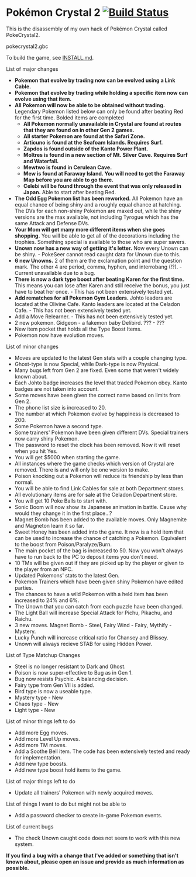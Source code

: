 # Pokémon Crystal 2 [![Build Status][travis-badge]][travis]

This is the disassembly of my own hack of Pokémon Crystal called PokeCrystal2.

pokecrystal2.gbc 

To build the game, see [INSTALL.md](INSTALL.md).

List of major changes
* **Pokemon that evolve by trading now can be evolved using a Link Cable.**
* **Pokemon that evolve by trading while holding a specific item now can evolve using that item.**
* **All Pokemon will now be able to be obtained without trading.** Legendary Pokemon listed below can only be found after beating Red for the first time. Bolded items are completed
  * **All Pokemon normally unavailable in Crystal are found at routes that they are found on in other Gen 2 games.**
  * **All starter Pokemon are found at the Safari Zone.**
  * **Articuno is found at the Seafoam Islands. Requires Surf.**
  * **Zapdos is found outside of the Kanto Power Plant.**
  * **Moltres is found in a new section of Mt. Silver Cave. Requires Surf and Waterfall.**
  * **Mewtwo is found in Cerulean Cave.**
  * **Mew is found at Faraway Island. You will need to get the Faraway Map before you are able to go there.**
  * **Celebi will be found through the event that was only released in Japan.** Able to start after beating Red.
* **The Odd Egg Pokemon list has been reworked.** All Pokemon have an equal chance of being shiny and a roughly equal chance at hatching. The DVs for each non-shiny Pokemon are maxed out, while the shiny versions are the max available, not including Tyrogue which has the same Attack and Defense DVs.
* **Your Mom will get many more different items when she goes shopping.** You will be able to get all of the decorations including the trophies. Something special is available to those who are super savers.
* **Unown now has a new way of getting it's letter.** Now every Unown can be shiny. - PokeSeer cannot read caught data for Unown due to this.
* **6 new Unowns.** 2 of them are the exclamation point and the question mark. The other 4 are period, comma, hyphen, and interrobang (!?). - Current unavailable due to a bug.
* **There is now a dark type boost after beating Karen for the first time.** This means you can lose after Karen and still receive the bonus, you just have to beat her once. - This has not been extensively tested yet.
* **Add rematches for all Pokemon Gym Leaders.** Johto leaders are located at the Olivine Cafe. Kanto leaders are located at the Celadon Cafe. - This has not been extensively tested yet.
* Add a Move Relearner. - This has not been extensively tested yet.
* 2 new pokemon. Gidgeon - a fakemon baby Delibird. ??? - ???
* New item pocket that holds all the Type Boost Items.
* Pokemon now have evolution moves.

List of minor changes
* Moves are updated to the latest Gen stats with a couple changing type.
* Ghost-type is now Special, while Dark-type is now Physical.
* Many bugs left from Gen 2 are fixed. Even some that weren't widely known about.
* Each Johto badge increases the level that traded Pokemon obey. Kanto badges are not taken into account.
* Some moves have been given the correct name based on limits from Gen 2.
* The phone list size is increased to 20. 
* The number at which Pokemon evolve by happiness is decreased to 200.
* Some Pokemon have a second type.
* Some trainers' Pokemon have been given different DVs. Special trainers now carry shiny Pokemon.
* The password to reset the clock has been removed. Now it will reset when you hit Yes. 
* You will get $5000 when starting the game.
* All instances where the game checks which version of Crystal are removed. There is and will only be one version to make.
* Poison knocking out a Pokemon will reduce its friendship by less than normal.
* You will be able to find Link Cables for sale at both Department stores.
* All evolutionary items are for sale at the Celadon Department store.
* You will get 10 Poke Balls to start with.
* Sonic Boom will now show its Japanese animation in battle. Cause why would they change it in the first place...?
* Magnet Bomb has been added to the available moves. Only Magnemite and Magneton learn it so far.
* Sweet Honey has been added into the game. It now is a hold item that can be used to increase the chance of catching a Pokemon. Equivalent to the boost from Poison/Paralyze/Burn.
* The main pocket of the bag is increased to 50. Now you won't always have to run back to the PC to deposit items you don't need.
* 10 TMs will be given out if they are picked up by the player or given to the player from an NPC.
* Updated Pokemons' stats to the latest Gen.
* Pokemon Trainers which have been given shiny Pokemon have edited parties.
* The chances to have a wild Pokemon with a held item has been increased to 24% and 6%.
* The Unown that you can catch from each puzzle have been changed.
* The Light Ball will increase Special Attack for Pichu, Pikachu, and Raichu.
* 3 new moves. Magnet Bomb - Steel, Fairy Wind - Fairy, Mythify - Mystery.
* Lucky Punch will increase critical ratio for Chansey and Blissey.
* Unown will always recieve STAB for using Hidden Power.

List of Type Matchup Changes
* Steel is no longer resistant to Dark and Ghost.
* Poison is now super-effective to Bug as in Gen 1.
* Bug now resists Psychic. A balancing decision.
* Fairy type from Gen VII is added.
* Bird type is now a useable type.
* Mystery type - New
* Chaos type - New
* Light type - New

List of minor things left to do
* Add more Egg moves.
* Add more Level Up moves.
* Add more TM moves.
* Add a Soothe Bell item. The code has been extensively tested and ready for implementation. 
* Add new type boosts.
* Add new type boost hold items to the game.

List of major things left to do
* Update all trainers' Pokemon with newly acquired moves.

List of things I want to do but might not be able to
* Add a password checker to create in-game Pokemon events.

List of current bugs
* The check Unown caught code does not seem to work with this new system.

**If you find a bug with a change that I've added or something that isn't known about, please open an issue and provide as much information as possible.**

[travis]: https://travis-ci.org/i0brendan0/pokecrystal2-new
[travis-badge]: https://travis-ci.org/i0brendan0/pokecrystal2-new.svg?branch=master

